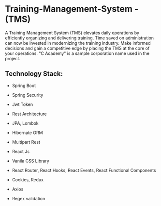 # Training-Management-System - (TMS)

A Training Management System (TMS) elevates daily operations by efficiently organizing and delivering training. Time saved on administration can now be invested in modernizing the training industry. Make informed decisions and gain a competitive edge by placing the TMS at the core of your operations. "C Academy" is a sample corporation name used in the project.

## Technology Stack:
- Spring Boot
- Spring Security
- Jwt Token
- Rest Architecture
- JPA, Lombok
- Hibernate ORM
- Multipart Rest

- React Js
- Vanila CSS Library
- React Router, React Hooks, React Events, React Functional Components
- Cookies, Redux
- Axios
- Regex validation
